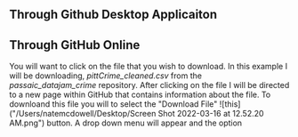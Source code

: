 ## Through Github Desktop Applicaiton

## Through GitHub Online

You will want to click on the file that you wish to download. In this example I will be downloading, *pittCrime_cleaned.csv* from the *passaic_datajam_crime* repository. After clicking on the file I will be directed to a new page within GitHub that contains information about the file. To downloand this file you will to select the "Download File" ![this]("/Users/natemcdowell/Desktop/Screen Shot 2022-03-16 at 12.52.20 AM.png") button. A drop down menu will appear and the option
